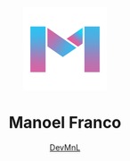 <img src="https://raw.githubusercontent.com/devmnl/devmnl/main/logo-m.png" style="width: 150px; display: block; margin: 0 auto;">
<h1 style="text-align: center;">Manoel Franco</h1>
<a href="https://github.com/devmnl" target="_blank" style="text-align: center; display: block;">DevMnL</a>










